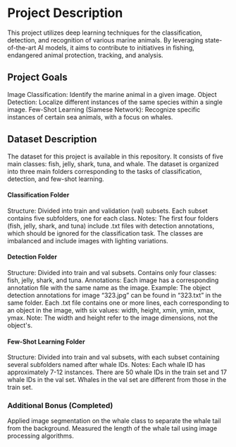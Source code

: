 # Project Description
This project utilizes deep learning techniques for the classification, detection, and recognition of various marine animals. By leveraging state-of-the-art AI models, it aims to contribute to initiatives in fishing, endangered animal protection, tracking, and analysis.

## Project Goals
Image Classification: Identify the marine animal in a given image.
Object Detection: Localize different instances of the same species within a single image.
Few-Shot Learning (Siamese Network): Recognize specific instances of certain sea animals, with a focus on whales.
## Dataset Description
The dataset for this project is available in this repository. It consists of five main classes: fish, jelly, shark, tuna, and whale. The dataset is organized into three main folders corresponding to the tasks of classification, detection, and few-shot learning.

#### Classification Folder

Structure: Divided into train and validation (val) subsets. Each subset contains five subfolders, one for each class.
Notes:
The first four folders (fish, jelly, shark, and tuna) include .txt files with detection annotations, which should be ignored for the classification task.
The classes are imbalanced and include images with lighting variations.
#### Detection Folder

Structure: Divided into train and val subsets. Contains only four classes: fish, jelly, shark, and tuna.
Annotations:
Each image has a corresponding annotation file with the same name as the image.
Example: The object detection annotations for image “323.jpg” can be found in “323.txt” in the same folder.
Each .txt file contains one or more lines, each corresponding to an object in the image, with six values: width, height, xmin, ymin, xmax, ymax.
Note: The width and height refer to the image dimensions, not the object's.
#### Few-Shot Learning Folder

Structure: Divided into train and val subsets, with each subset containing several subfolders named after whale IDs.
Notes:
Each whale ID has approximately 7-12 instances.
There are 50 whale IDs in the train set and 17 whale IDs in the val set.
Whales in the val set are different from those in the train set.
### Additional Bonus (Completed)
Applied image segmentation on the whale class to separate the whale tail from the background.
Measured the length of the whale tail using image processing algorithms.
